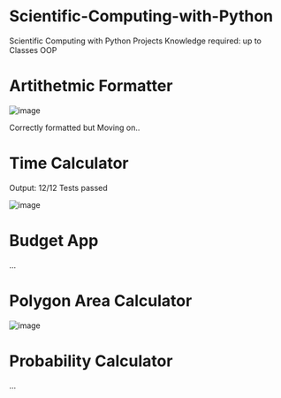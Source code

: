 # Scientific-Computing-with-Python
Scientific Computing with Python Projects
Knowledge required: up to Classes OOP

# Artithetmic Formatter

![image](https://user-images.githubusercontent.com/47803678/185599970-629a6367-0250-451e-8440-765c87899538.png)

Correctly formatted but Moving on..

# Time Calculator
Output: 12/12 Tests passed

![image](https://user-images.githubusercontent.com/47803678/184557739-12642214-d5d0-4cc0-a29b-1c6f5afdd88f.png)

# Budget App
...

# Polygon Area Calculator

![image](https://user-images.githubusercontent.com/47803678/185374606-a4c566a0-a045-403f-a290-ecb93abd63a9.png)

# Probability Calculator
...
